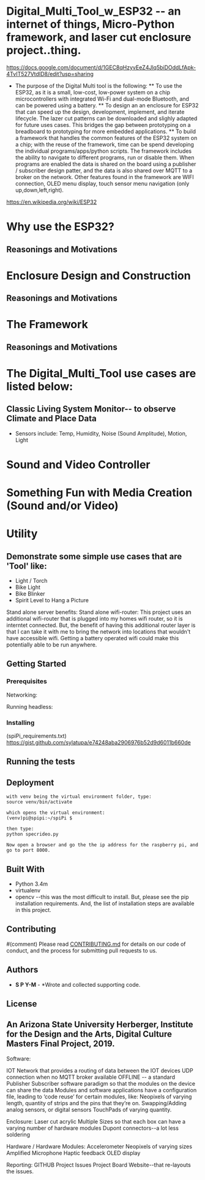 # Digital_Multi_Tool_w_ESP32 -- an internet of things, Micro-Python framework, and laser cut enclosure project..thing.

https://docs.google.com/document/d/1GEC8qHzyvEeZ4Jlq5biDOddLfApk-4TvIT527VtdID8/edit?usp=sharing

* The purpose of the Digital Multi tool is the following:
** To use the ESP32, as it is a small, low-cost, low-power system on a chip microcontrollers with integrated Wi-Fi and dual-mode Bluetooth, and can be powered using a battery. 
** To design an an enclosure for ESP32 that can speed up the design, development, implement, and iterate lifecycle. The lazer cut patterns can be downloaded and slighly adapted for future uses cases. This bridges the gap between prototyping on a breadboard to prototyping for more embedded applications.
** To build a framework that handles the common features of the ESP32 system on a chip; with the reuse of the framework, time can be spend developing the individual programs/apps/python scripts. The framework includes the ability to navigate to different programs, run or disable them. When programs are enabled the data is shared on the board using a publisher / subscriber design patter, and the data is also shared over MQTT to a broker on the network. Other features found in the framework are WIFI connection, OLED menu display, touch sensor menu navigation (only up,down,left,right).


https://en.wikipedia.org/wiki/ESP32

# Why use the ESP32?
## Reasonings and Motivations

# Enclosure Design and Construction
## Reasonings and Motivations

# The Framework 
## Reasonings and Motivations

# The Digital_Multi_Tool use cases are listed below:
## Classic Living System Monitor-- to observe Climate and Place Data
* Sensors include: Temp, Humidity, Noise (Sound Amplitude), Motion, Light

# Sound and Video Controller
# Something Fun with Media Creation (Sound and/or Video)

# Utility
## Demonstrate some simple use cases that are 'Tool' like:
* Light / Torch
* Bike Light
* Bike Blinker
* Spirit Level to Hang a Picture


Stand alone server benefits:
Stand alone wifi-router: This project uses an additional wifi-router that is plugged into my homes wifi router, so it is interntet connected. But, the benefit of having this additional router layer is that I can take it with me to bring the network into locations that wouldn't have accessible wifi. Getting a battery operated wifi could make this potentially able to be run anywhere.



## Getting Started


### Prerequisites

Networking:

Running headless:

### Installing

(spiPi_requirements.txt) https://gist.github.com/sylatupa/e74248aba2906976b52d9d6011b660de


## Running the tests

## Deployment
```
with venv being the virtual environment folder, type:
source venv/bin/activate

which opens the virtual environment: 
(venv)pi@spipi:~/spiPi $

then type:
python specrideo.py

Now open a browser and go the the ip address for the raspberry pi, and go to port 8000.

``` 
## Built With

* Python 3.4m
* virtualenv 
* opencv --this was the most difficult to install. But, please see the pip installation requirements. And, the list of installation steps are available in this project.

## Contributing

#(comment) Please read [CONTRIBUTING.md](https://gist.github.com/sylatupa/4d0b51c97d2bd8cf210a60c0e7a7d175) for details on our code of conduct, and the process for submitting pull requests to us.

## Authors
* **S P Y-M** - *Wrote and collected supporting code.
## License


## An Arizona State University Herberger, Institute for the Design and the Arts, Digital Culture Masters Final Project, 2019.


Software:

IOT Network that provides a routing of data between the IOT devices
UDP connection when no MQTT broker available
OFFLINE -- a standard Publisher Subscriber software paradigm so that the modules on the device can share the data 
Modules and software applications have a configuration file, leading to ‘code reuse’ for certain modules, like:
Neopixels of varying length, quantity of strips and the pins that they’re on.
Swapping/Adding analog sensors, or digital sensors
TouchPads of varying quantity.

Enclosure:
Laser cut acrylic
Multiple Sizes so that each box can have a varying number of hardware modules
Dupont connectors--a lot less soldering



Hardware / Hardware Modules:
Accelerometer
Neopixels of varying sizes
Amplified Microphone
Haptic feedback
OLED display

Reporting:
GITHUB Project
Issues
Project Board
Website--that re-layouts the issues.
